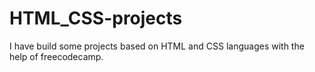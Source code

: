 # HTML_CSS-projects
I have build some projects based on HTML and CSS languages with the help of freecodecamp.
